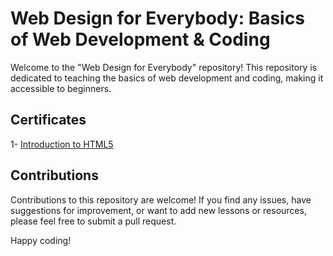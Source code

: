 # Web Design for Everybody: Basics of Web Development & Coding

Welcome to the "Web Design for Everybody" repository! This repository is dedicated to teaching the basics of web development and coding, making it accessible to beginners.

## Certificates

1- [Introduction to HTML5](https://www.coursera.org/account/accomplishments/certificate/5HT4ZTUSTWJM)

## Contributions

Contributions to this repository are welcome! If you find any issues, have suggestions for improvement, or want to add new lessons or resources, please feel free to submit a pull request.

Happy coding!
